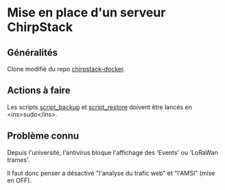 # Mise en place d'un serveur ChirpStack

## Généralités

Clone modifié du repo [chirpstack-docker](https://github.com/chirpstack/chirpstack-docker).

## Actions à faire

Les scripts [script_backup](https://github.com/Grievous400/Projet-M1-TRI/blob/thomas/chirpstack/script_backup.sh) et [script_restore](https://github.com/chirpstack/chirpstack-docker](https://github.com/Grievous400/Projet-M1-TRI/blob/thomas/chirpstack/script_restore.sh)) doivent être lancés en <ins>sudo</ins>.

## Problème connu

Depuis l'université, l'antivirus bloque l'affichage des 'Events' ou 'LoRaWan trames'.

Il faut donc penser a désactivé "l'analyse du trafic web" et "l'AMSI" (mise en OFF).


